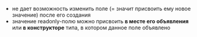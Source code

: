 - не дает возможность изменить поле (= значит присвоить ему новое значение) после его создания
- значение readonly-полю можно присвоить **в месте его объявления** или **в конструкторе** типа, в котором данное поле объявлено

